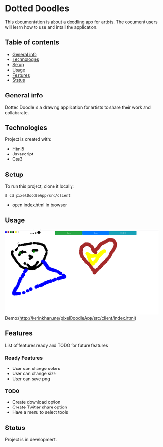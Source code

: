 # Dotted Doodles
This documentation is about a doodling app for artists. The document users will learn how to use and intall the application.

## Table of contents
* [General info](#general-info)
* [Technologies](#technologies)
* [Setup](#setup)
* [Usage](#usage)
* [Features](#features)
* [Status](#status)


## General info
Dotted Doodle is a drawing application for artists to share their work and collaborate. 

## Technologies
Project is created with:
* Html5
* Javascript
* Css3

## Setup
To run this project, clone it locally:
```
$ cd pixelDoodleApp/src/client
```
* open index.html in browser

## Usage
![doodl](/doodle.png)
Demo:(http://kerinkhan.me/pixelDoodleApp/src/client/index.html)

## Features
List of features ready and TODO for future features
### Ready Features
* User can change colors
* User can change size
* User can save png 
### TODO
* Create download option
* Create Twitter share option
* Have a menu to select tools
## Status
Project is in development.

